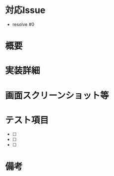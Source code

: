 <!-- 全部埋める必要はありませんが，できるだけわかりやすく書いてください -->

# 対応Issue

<!-- 対応したIssue番号を記載 -->

- resolve #0

# 概要

<!-- 開発内容の概要を記載 -->

# 実装詳細

<!-- 具体的な開発内容を記載 -->

# 画面スクリーンショット等

<!-- URLとともに貼る（なければ空欄でよい） -->

# テスト項目

<!-- テストしてほしい内容を記載 -->
<!-- ex) コンポーネントのデザインが崩れないか -->
<!-- ex) データが表示できてるか・反映されてるか -->

- [ ]
- [ ]
- [ ]

# 備考

<!-- 実装していて困った箇所・質問など -->
